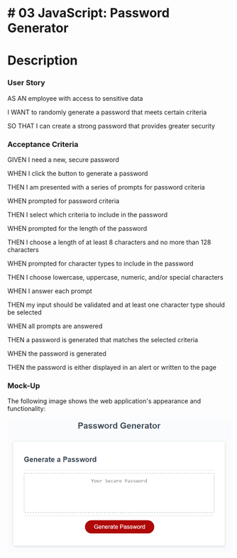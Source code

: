 <h1># 03 JavaScript: Password Generator</h1>

<h1>Description</h3>
<p> </p>

<h3>User Story</h3>
<p>AS AN employee with access to sensitive data</p>
<p>I WANT to randomly generate a password that meets certain criteria</p>
<p>SO THAT I can create a strong password that provides greater security</p>
<p></p>
<h3>Acceptance Criteria</h3>
<p>GIVEN I need a new, secure password</p>
<p>WHEN I click the button to generate a password</p>
<p>THEN I am presented with a series of prompts for password criteria</p>
<p>WHEN prompted for password criteria</p>
<p>THEN I select which criteria to include in the password</p>
<p>WHEN prompted for the length of the password</p>
<p>THEN I choose a length of at least 8 characters and no more than 128 characters</p>
<p>WHEN prompted for character types to include in the password</p>
<p>THEN I choose lowercase, uppercase, numeric, and/or special characters</p>
<p>WHEN I answer each prompt</p>
<p>THEN my input should be validated and at least one character type should be selected</p>
<p>WHEN all prompts are answered</p>
<p>THEN a password is generated that matches the selected criteria</p>
<p>WHEN the password is generated</p>
<p>THEN the password is either displayed in an alert or written to the page</p>

<h3>Mock-Up</h3>
<p>The following image shows the web application's appearance and functionality:</p>

<p>
    <img src="https://github.com/ronyelon/PasswordGenerator/blob/main/Assets/PasswordGenerator-MockUp.png" />
</p>    